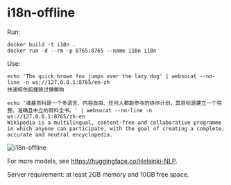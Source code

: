 # i18n-offline

Run:

```
docker build -t i18n .
docker run -d --rm -p 8765:8765 --name i18n i18n
```

Use:

```
echo 'The quick brown fox jumps over the lazy dog' | websocat --no-line -n ws://127.0.0.1:8765/en-zh
快速棕色狐狸跳过懒懒狗

echo '维基百科是一个多语言、内容自由、任何人都能参与的协作计划，其目标是建立一个完整、准确且中立的百科全书。' | websocat --no-line -n ws://127.0.0.1:8765/zh-en
Wikipedia is a multilingual, content-free and collaborative programme in which anyone can participate, with the goal of creating a complete, accurate and neutral encyclopedia.
```

![i18n-offline](https://github.com/user-attachments/assets/ef657c96-ce79-4320-b177-7549619ea46d)

For more models, see <https://huggingface.co/Helsinki-NLP>.

Server requirement: at least 2GB memory and 10GB free space.
